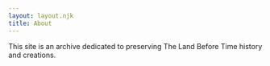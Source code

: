 ```yaml
---
layout: layout.njk
title: About
---
```


This site is an archive dedicated to preserving The Land Before Time history and creations.
